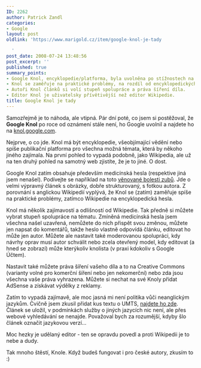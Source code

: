 ```yaml
---
ID: 2262
author: Patrick Zandl
categories:
- Google
layout: post
oldlink: 'https://www.marigold.cz/item/google-knol-je-tady

  '
post_date: 2008-07-24 13:48:56
post_excerpt: ''
published: true
summary_points:
- Google Knol, encyklopedie/platforma, byla uvolněna po stížnostech na její nedostupnost.
- Knol se zaměřuje na praktické problémy, na rozdíl od encyklopedických hesel Wikipedie.
- Autoři Knol článků si volí stupeň spolupráce a práva šíření díla.
- Editor Knol je uživatelsky přívětivější než editor Wikipedie.
title: Google Knol je tady
---
```


Samozřejmě je to náhoda, ale vtipná. Pár dní poté, co jsem si postěžoval, že <strong>Google Knol</strong> po roce od oznámení stále není, ho Google uvolnil a najdete ho na <a href="http://knol.google.com">knol.google.com</a>.

Nejprve, o co jde. Knol má být encyklopedie, všeobjímající vědění nebo spíše publikační platforma pro všechna možná témata, která by někoho jiného zajímala. Na první pohled to vypadá podobně, jako Wikipedia, ale už na ten druhý pohled na samotný web zjistíte, že je to jiné. O dost. 
<!--more-->


Google Knol zatím obsahuje především medicínská hesla (respektive jiná jsem nenašel). Podívejte se například na toto <a href="http://knol.google.com/k/noshir-mehta/tooth-pain/iQYfUduC/CE-dcg#">věnované bolesti zubů</a>. Jde o velmi výpravný článek s obrázky, dobře strukturovaný, s fotkou autora. Z porovnání s anglickou Wikipedií vyplývá, že Knol se (zatím) zaměřuje spíše na praktické problémy, zatímco Wikipedie na encyklopedická hesla. 

Knol má několik zajímavostí a odlišností od Wikipedie. Tak předně si můžete vybrat stupeň spolupráce na tématu. Zmíněná medicínská hesla jsem všechna našel uzavřená, nemůžete do nich přispět svou změnou, můžete jen napsat do komentářů, takže heslo vlastně odpovídá článku, editovat ho může jen autor. Můžete ale nastavit také moderovanou spolupráci, kdy návrhy oprav musí autor schválit nebo zcela otevřený model, kdy editovat (a hned se zobrazí) může kterýkoliv knolista (v praxi kdokoliv s Google Účtem).

Nastavit také můžete práva šíření vašeho díla a to na Creative Commons (varianty volné pro komerční šíření nebo jen nekomerční) nebo zda jsou všechna vaše práva vyhrazena. Můžete si nechat na své Knoly přidat AdSense a získávat výdělky z reklamy. 

Zatím to vypadá zajímavě, ale moc jasná mi není politika vůči neanglickým jazykům. Cvičně jsem zkusil přidat kus textu o UMTS, <a href="http://knol.google.com/k/patrick-zandl/struktura-st-umts/6jec9w6ooix6/2#">najdete ho zde</a>. Článek se uložil, v podmínkách služby o jiných jazycích nic není, ale přes webové vyhledávání se nenajde. Považoval bych za rozumější, kdyby šlo článek označit jazykovou verzí... 

Moc hezky je udělaný editor - ten se opravdu povedl a proti Wikipedii je to nebe a dudy. 

Tak mnoho štěstí, Knole. Když budeš fungovat i pro české autory, zkusím to :)